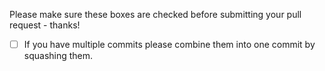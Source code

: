 Please make sure these boxes are checked before submitting your pull request - thanks!

- [ ] If you have multiple commits please combine them into one commit by squashing them.